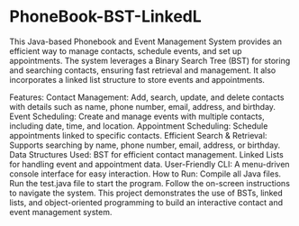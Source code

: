 # PhoneBook-BST-LinkedL
This Java-based Phonebook and Event Management System provides an efficient way to manage contacts, schedule events, and set up appointments. The system leverages a Binary Search Tree (BST) for storing and searching contacts, ensuring fast retrieval and management. It also incorporates a linked list structure to store events and appointments.

Features:
Contact Management: Add, search, update, and delete contacts with details such as name, phone number, email, address, and birthday.
Event Scheduling: Create and manage events with multiple contacts, including date, time, and location.
Appointment Scheduling: Schedule appointments linked to specific contacts.
Efficient Search & Retrieval: Supports searching by name, phone number, email, address, or birthday.
Data Structures Used:
BST for efficient contact management.
Linked Lists for handling event and appointment data.
User-Friendly CLI: A menu-driven console interface for easy interaction.
How to Run:
Compile all Java files.
Run the test.java file to start the program.
Follow the on-screen instructions to navigate the system.
This project demonstrates the use of BSTs, linked lists, and object-oriented programming to build an interactive contact and event management system.
